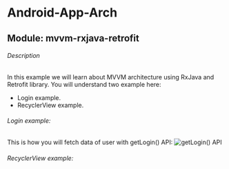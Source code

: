 # Android-App-Arch

## Module: mvvm-rxjava-retrofit

###### Description
In this example we will learn about MVVM architecture using RxJava and Retrofit library.
You will understand two example here:
- Login example.
- RecyclerView example.

###### Login example:

This is how you will fetch data of user with getLogin() API:
![getLogin() API](http://www.pjetapps.com/api-tutorials/images/github/mvvm_rxjava_retrofit/get_login.png)

###### RecyclerView example:

